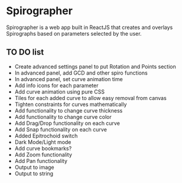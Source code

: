 # Spirographer

Spirographer is a web app built in ReactJS that creates and overlays Spirographs based on parameters selected by the user.

## TO DO list

* Create advanced settings panel to put Rotation and Points section
* In advanced panel, add GCD and other spiro functions
* In advanced panel, set curve animation time
* Add info icons for each parameter
* Add curve animation using pure CSS
* Tiles for each added curve to allow easy removal from canvas
* Tighten constraints for curves mathematically
* Add functionality to change curve thickness
* Add functionality to change curve color
* Add Drag/Drop functionality on each curve
* Add Snap functionality on each curve
* Added Epitrochoid switch
* Dark Mode/Light mode
* Add curve bookmarks?
* Add Zoom functionality
* Add Pan functionality
* Output to image
* Output to string